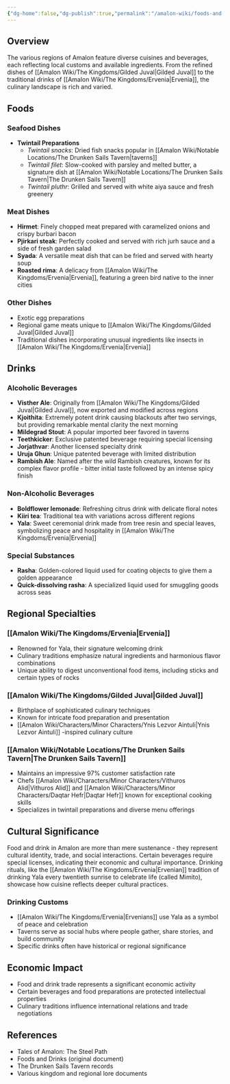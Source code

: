 ```yaml
---
{"dg-home":false,"dg-publish":true,"permalink":"/amalon-wiki/foods-and-drinks/foods-and-drinks-of-amalon/","dgPassFrontmatter":true,"noteIcon":""}
---
```


## Overview
The various regions of Amalon feature diverse cuisines and beverages, each reflecting local customs and available ingredients. From the refined dishes of [[Amalon Wiki/The Kingdoms/Gilded Juval\|Gilded Juval]] to the traditional drinks of [[Amalon Wiki/The Kingdoms/Ervenia\|Ervenia]], the culinary landscape is rich and varied.

## Foods
### Seafood Dishes
- **Twintail Preparations**
  - *Twintail snacks*: Dried fish snacks popular in [[Amalon Wiki/Notable Locations/The Drunken Sails Tavern\|taverns]]
  - *Twintail filet*: Slow-cooked with parsley and melted butter, a signature dish at [[Amalon Wiki/Notable Locations/The Drunken Sails Tavern\|The Drunken Sails Tavern]]
  - *Twintail pluthr*: Grilled and served with white aiya sauce and fresh greenery

### Meat Dishes
- **Hirmet**: Finely chopped meat prepared with caramelized onions and crispy burbari bacon
- **Pjirkari steak**: Perfectly cooked and served with rich jurh sauce and a side of fresh garden salad
- **Syada**: A versatile meat dish that can be fried and served with hearty soup
- **Roasted rima**: A delicacy from [[Amalon Wiki/The Kingdoms/Ervenia\|Ervenia]], featuring a green bird native to the inner cities

### Other Dishes
- Exotic egg preparations
- Regional game meats unique to [[Amalon Wiki/The Kingdoms/Gilded Juval\|Gilded Juval]]
- Traditional dishes incorporating unusual ingredients like insects in [[Amalon Wiki/The Kingdoms/Ervenia\|Ervenia]]

## Drinks
### Alcoholic Beverages
- **Visther Ale**: Originally from [[Amalon Wiki/The Kingdoms/Gilded Juval\|Gilded Juval]], now exported and modified across regions
- **Kjoithita**: Extremely potent drink causing blackouts after two servings, but providing remarkable mental clarity the next morning
- **Mildegrad Stout**: A popular imported beer favored in taverns
- **Teethkicker**: Exclusive patented beverage requiring special licensing
- **Jorjathvar**: Another licensed specialty drink
- **Uruja Ghun**: Unique patented beverage with limited distribution
- **Rambish Ale**: Named after the wild Rambish creatures, known for its complex flavor profile - bitter initial taste followed by an intense spicy finish

### Non-Alcoholic Beverages
- **Boldflower lemonade**: Refreshing citrus drink with delicate floral notes
- **Kiiri tea**: Traditional tea with variations across different regions
- **Yala**: Sweet ceremonial drink made from tree resin and special leaves, symbolizing peace and hospitality in [[Amalon Wiki/The Kingdoms/Ervenia\|Ervenia]]

### Special Substances
- **Rasha**: Golden-colored liquid used for coating objects to give them a golden appearance
- **Quick-dissolving rasha**: A specialized liquid used for smuggling goods across seas

## Regional Specialties
### [[Amalon Wiki/The Kingdoms/Ervenia\|Ervenia]]
- Renowned for Yala, their signature welcoming drink
- Culinary traditions emphasize natural ingredients and harmonious flavor combinations
- Unique ability to digest unconventional food items, including sticks and certain types of rocks

### [[Amalon Wiki/The Kingdoms/Gilded Juval\|Gilded Juval]]
- Birthplace of sophisticated culinary techniques
- Known for intricate food preparation and presentation
- [[Amalon Wiki/Characters/Minor Characters/Ynis Lezvor Aintuli\|Ynis Lezvor Aintuli]] -inspired culinary culture

### [[Amalon Wiki/Notable Locations/The Drunken Sails Tavern\|The Drunken Sails Tavern]]
- Maintains an impressive 97% customer satisfaction rate
- Chefs [[Amalon Wiki/Characters/Minor Characters/Vithuros Alid\|Vithuros Alid]] and [[Amalon Wiki/Characters/Minor Characters/Daqtar Hefr\|Daqtar Hefr]] known for exceptional cooking skills
- Specializes in twintail preparations and diverse menu offerings

## Cultural Significance
Food and drink in Amalon are more than mere sustenance - they represent cultural identity, trade, and social interactions. Certain beverages require special licenses, indicating their economic and cultural importance. Drinking rituals, like the [[Amalon Wiki/The Kingdoms/Ervenia\|Ervenian]] tradition of drinking Yala every twentieth sunrise to celebrate life (called Mimito), showcase how cuisine reflects deeper cultural practices.

### Drinking Customs
- [[Amalon Wiki/The Kingdoms/Ervenia\|Ervenians]] use Yala as a symbol of peace and celebration
- Taverns serve as social hubs where people gather, share stories, and build community
- Specific drinks often have historical or regional significance

## Economic Impact
- Food and drink trade represents a significant economic activity
- Certain beverages and food preparations are protected intellectual properties
- Culinary traditions influence international relations and trade negotiations

## References
- Tales of Amalon: The Steel Path
- Foods and Drinks (original document)
- The Drunken Sails Tavern records
- Various kingdom and regional lore documents